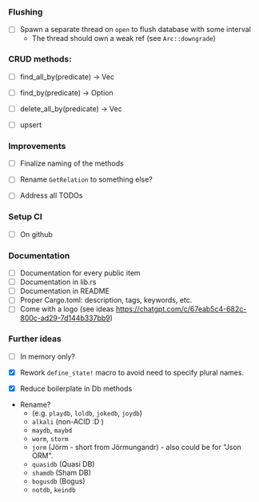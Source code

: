 ### Flushing
- [ ] Spawn a separate thread on `open` to flush database with some interval
  -  The thread should own a weak ref (see `Arc::downgrade`)


### CRUD methods:
- [ ] find_all_by(predicate) -> Vec<M>
- [ ] find_by(predicate) -> Option<M>
- [ ] delete_all_by(predicate) -> Vec<M>
- [ ] upsert


### Improvements
- [ ] Finalize naming of the methods
- [ ] Rename `GetRelation` to something else?
- [ ] Address all TODOs


### Setup CI
- [ ] On github


### Documentation
- [ ] Documentation for every public item
- [ ] Documentation in lib.rs
- [ ] Documentation in README
- [ ] Proper Cargo.toml: description, tags, keywords, etc.
- [ ] Come with a logo (see ideas https://chatgpt.com/c/67eab5c4-682c-800c-ad29-7d144b337bb9)

### Further ideas

- [ ] In memory only?
- [x] Rework `define_state!` macro to avoid need to specify plural names.
- [x] Reduce boilerplate in Db methods


- Rename?
    - (e.g. `playdb`, `loldb`, `jokedb`, `joydb`)
    - `alkali` (non-ACID :D )
    - `maydb`, `maybd`
    - `worm`, `storm`
    - `jorm` (Jörm - short from Jörmungandr) - also could be for "Json ORM".
    - `quasidb` (Quasi DB)
    - `shamdb` (Sham DB)
    - `bogusdb` (Bogus)
    - `notdb`, `keindb`
